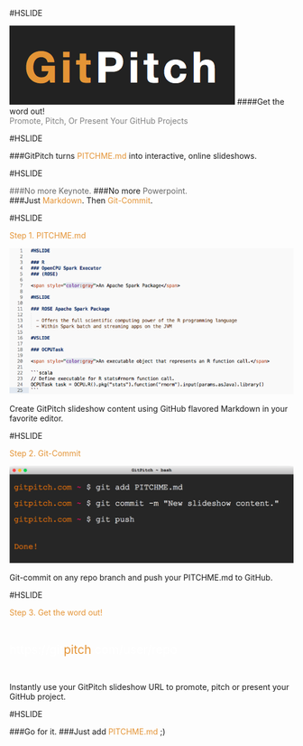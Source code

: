 #HSLIDE

![LOGO](assets/gp-logo.png)
####Get the word out!
<br>
<span style="color:gray">Promote, Pitch, Or Present Your GitHub Projects</span>

#HSLIDE

###GitPitch turns <span style="color: #e49436; text-transform: none">PITCHME.md</span> into interactive, online slideshows.

#HSLIDE

<span class="fragment" data-fragment-index="1" data-autoslide="10" style="color: #666666">###No more</span><span class="fragment" data-fragment-index="2" data-autoslide="1000" style="color: #666666"> Keynote.</span>
###<span class="fragment" data-fragment-index="3" data-autoslide="1000">No more <span style="color: #666666">Powerpoint.</span>
<br>
###<span class="fragment" data-fragment-index="4">Just <span style="color: #e49436">Markdown</span>. Then <span style="color: #e49436">Git-Commit</span>.</li>

#HSLIDE

<span style="color: #e49436">Step 1. PITCHME.md</span>

![MARKDOWN](assets/markdown.png)

Create GitPitch slideshow content using GitHub flavored Markdown in your favorite editor.

#HSLIDE

<span style="color: #e49436">Step 2. Git-Commit</span>

![TERMINAL](assets/terminal.png)

Git-commit on any repo branch and push your PITCHME.md to GitHub.

#HSLIDE

<span style="color: #e49436">Step 3. Get the word out!</span>

<br>

<span style="font-size: 1.5em;"><span style="color:white">htt</span><span style="color:white">ps://git</span><span style="color: #e49436">pitch</span><span style="color: white">.com/user/repo</span></span>

<br>

Instantly use your GitPitch slideshow URL to promote, pitch or present your GitHub project.

#HSLIDE

###Go for it.
###Just add <span style="color: #e49436; text-transform: none">PITCHME.md</span> ;)

